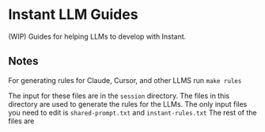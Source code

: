 # Instant LLM Guides

(WIP) Guides for helping LLMs to develop with Instant.

## Notes

For generating rules for Claude, Cursor, and other LLMS run `make rules`

The input for these files are in the `session` directory. The files in this
directory are used to generate the rules for the LLMs. The only input files you need to edit is `shared-prompt.txt` and
`instant-rules.txt` The rest of the files are 
